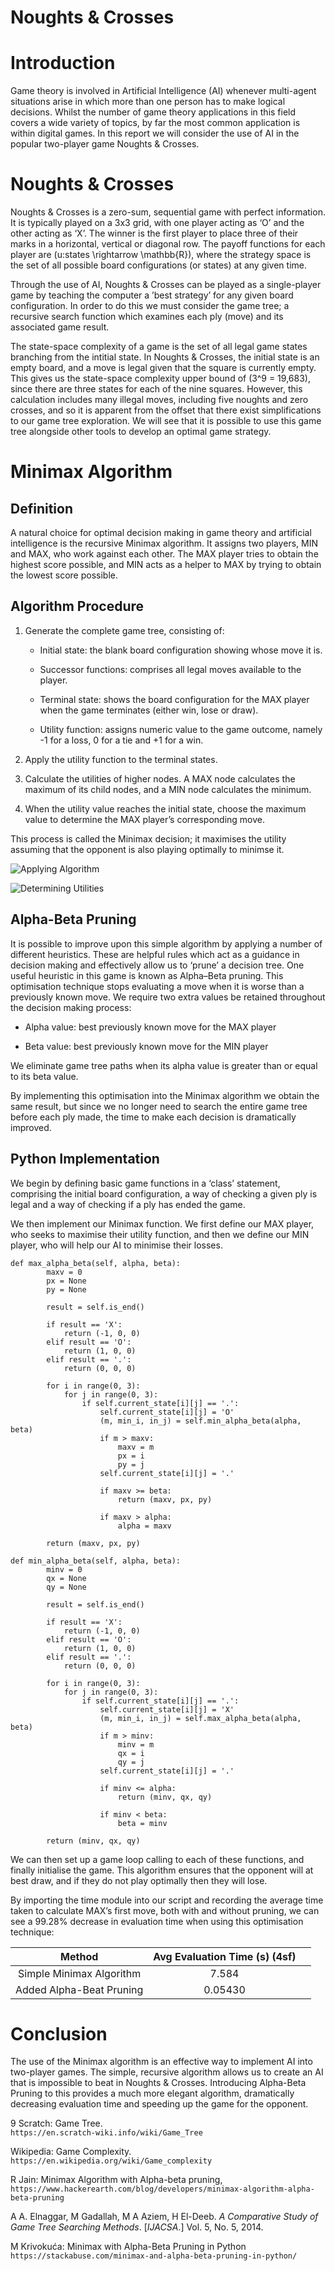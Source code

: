 # Noughts & Crosses
# Introduction

Game theory is involved in Artificial Intelligence (AI) whenever
multi-agent situations arise in which more than one person has to make
logical decisions. Whilst the number of game theory applications in this
field covers a wide variety of topics, by far the most common
application is within digital games. In this report we will consider the
use of AI in the popular two-player game Noughts & Crosses.

# Noughts & Crosses

Noughts & Crosses is a zero-sum, sequential game with perfect
information. It is typically played on a 3x3 grid, with one player
acting as ‘O’ and the other acting as ‘X’. The winner is the first
player to place three of their marks in a horizontal, vertical or
diagonal row. The payoff functions for each player are
\(u:states \rightarrow \mathbb{R}\), where the strategy space is the set
of all possible board configurations (or states) at any given time.

Through the use of AI, Noughts & Crosses can be played as a
single-player game by teaching the computer a ’best strategy’ for any
given board configuration. In order to do this we must consider the game
tree; a recursive search function which examines each ply (move) and its
associated game result.

The state-space complexity of a game is the set of all legal game states
branching from the intitial state. In Noughts & Crosses, the initial
state is an empty board, and a move is legal given that the square is
currently empty. This gives us the state-space complexity upper bound of
\(3^9 = 19,683\), since there are three states for each of the nine
squares. However, this calculation includes many illegal moves,
including five noughts and zero crosses, and so it is apparent from the
offset that there exist simplifications to our game tree exploration. We
will see that it is possible to use this game tree alongside other tools
to develop an optimal game strategy.

# Minimax Algorithm

## Definition

A natural choice for optimal decision making in game theory and
artificial intelligence is the recursive Minimax algorithm. It assigns
two players, MIN and MAX, who work against each other. The MAX player
tries to obtain the highest score possible, and MIN acts as a helper to
MAX by trying to obtain the lowest score possible.

## Algorithm Procedure

1.  Generate the complete game tree, consisting of:
    
      - Initial state: the blank board configuration showing whose move
        it is.
    
      - Successor functions: comprises all legal moves available to the
        player.
    
      - Terminal state: shows the board configuration for the MAX player
        when the game terminates (either win, lose or draw).
    
      - Utility function: assigns numeric value to the game outcome,
        namely -1 for a loss, 0 for a tie and +1 for a win.

2.  Apply the utility function to the terminal states.

3.  Calculate the utilities of higher nodes. A MAX node calculates the
    maximum of its child nodes, and a MIN node calculates the minimum.

4.  When the utility value reaches the initial state, choose the maximum
    value to determine the MAX player’s corresponding move.

This process is called the Minimax decision; it maximises the utility
assuming that the opponent is also playing optimally to minimse it.

![Applying Algorithm](minimax-def.png)

![Determining Utilities](utilities-minimax.jpg)

## Alpha-Beta Pruning

It is possible to improve upon this simple algorithm by applying a
number of different heuristics. These are helpful rules which act as a
guidance in decision making and effectively allow us to ‘prune’ a
decision tree. One useful heuristic in this game is known as Alpha–Beta
pruning. This optimisation technique stops evaluating a move when it is
worse than a previously known move. We require two extra values be
retained throughout the decision making process:

  - Alpha value: best previously known move for the MAX player

  - Beta value: best previously known move for the MIN player

We eliminate game tree paths when its alpha value is greater than or
equal to its beta value.

By implementing this optimisation into the Minimax algorithm we obtain
the same result, but since we no longer need to search the entire game
tree before each ply made, the time to make each decision is
dramatically improved.

## Python Implementation

We begin by defining basic game functions in a ‘class’ statement,
comprising the initial board configuration, a way of checking a given
ply is legal and a way of checking if a ply has ended the game.

We then implement our Minimax function. We first define our MAX player,
who seeks to maximise their utility function, and then we define our MIN
player, who will help our AI to minimise their losses.

    def max_alpha_beta(self, alpha, beta):
            maxv = 0
            px = None
            py = None
    
            result = self.is_end()
    
            if result == 'X':
                return (-1, 0, 0)
            elif result == 'O':
                return (1, 0, 0)
            elif result == '.':
                return (0, 0, 0)
    
            for i in range(0, 3):
                for j in range(0, 3):
                    if self.current_state[i][j] == '.':
                        self.current_state[i][j] = 'O'
                        (m, min_i, in_j) = self.min_alpha_beta(alpha, beta)
                        if m > maxv:
                            maxv = m
                            px = i
                            py = j
                        self.current_state[i][j] = '.'
    
                        if maxv >= beta:
                            return (maxv, px, py)
    
                        if maxv > alpha:
                            alpha = maxv
    
            return (maxv, px, py)

    def min_alpha_beta(self, alpha, beta):
            minv = 0
            qx = None
            qy = None
    
            result = self.is_end()
    
            if result == 'X':
                return (-1, 0, 0)
            elif result == 'O':
                return (1, 0, 0)
            elif result == '.':
                return (0, 0, 0)
    
            for i in range(0, 3):
                for j in range(0, 3):
                    if self.current_state[i][j] == '.':
                        self.current_state[i][j] = 'X'
                        (m, min_i, in_j) = self.max_alpha_beta(alpha, beta)
                        if m > minv:
                            minv = m
                            qx = i
                            qy = j
                        self.current_state[i][j] = '.'
    
                        if minv <= alpha:
                            return (minv, qx, qy)
    
                        if minv < beta:
                            beta = minv
    
            return (minv, qx, qy)
            
We can then set up a game loop calling to each of these functions, and
finally initialise the game. This algorithm ensures that the opponent
will at best draw, and if they do not play optimally then they will
lose.

By importing the time module into our script and recording the average
time taken to calculate MAX’s first move, both with and without pruning,
we can see a 99.28% decrease in evaluation time when using this
optimisation technique:

|        **Method**        | **Avg Evaluation Time (s) (4sf)** |  |
| :----------------------: | :-------------------------------: | :-: |
| Simple Minimax Algorithm |               7.584               |  |
| Added Alpha-Beat Pruning |              0.05430              |  |

# Conclusion

The use of the Minimax algorithm is an effective way to implement AI
into two-player games. The simple, recursive algorithm allows us to
create an AI that is impossible to beat in Noughts & Crosses.
Introducing Alpha-Beta Pruning to this provides a much more elegant
algorithm, dramatically decreasing evaluation time and speeding up the
game for the opponent.

<span>9</span> Scratch: Game Tree.  
`https://en.scratch-wiki.info/wiki/Game_Tree`

Wikipedia: Game Complexity.  
`https://en.wikipedia.org/wiki/Game_complexity`

R Jain: Minimax Algorithm with Alpha-beta pruning,  
`https://www.hackerearth.com/blog/developers/minimax-algorithm-alpha-beta-pruning`

A A. Elnaggar, M Gadallah, M A Aziem, H El-Deeb. *A Comparative Study of
Game Tree Searching Methods*. \[*IJACSA*.\] Vol. 5, No. 5, 2014.

M Krivokuća: Minimax with Alpha-Beta Pruning in Python  
`https://stackabuse.com/minimax-and-alpha-beta-pruning-in-python/`
